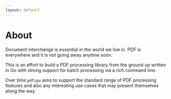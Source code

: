 ```yaml
---
layout: default
---
```


# About

Document interchange is essential in the world we live in. PDF is everywhere and it is not going away anytime soon.

This is an effort to build a PDF processing library from the ground up written in Go with strong support for batch processing via a rich command line.

Over time `pdfcpu` aims to support the standard range of PDF processing features and also any interesting use cases that may present themselves along the way.
